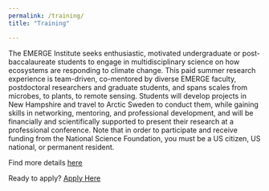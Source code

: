 ```yaml
---
permalink: /training/
title: "Training"

---
```


The EMERGE Institute seeks enthusiastic, motivated undergraduate or post-baccalaureate students to engage in multidisciplinary science on how ecosystems are responding to climate change. This paid summer research experience is team-driven, co-mentored by diverse EMERGE faculty, postdoctoral researchers and graduate students, and spans scales from microbes, to plants, to remote sensing. Students will develop projects in New Hampshire and travel to Arctic Sweden to conduct them, while gaining skills in networking, mentoring, and professional development, and will be financially and scientifically supported to present their research at a professional conference. Note that in order to participate and receive funding from the National Science Foundation, you must be a US citizen, US national, or permanent resident.


Find more details <a href="https://drive.google.com/file/d/1QR1qZeGGroCWEP1RWqChNi8IJk2pXrNX/view?usp=sharing" target="_blank" rel="noopener noreferrer">here</a>

Ready to apply? <a href="https://docs.google.com/forms/d/e/1FAIpQLSdCFypZtj6wfg03iKXuKkv2d1V0y-2lV-zPFbJPCIRT1Afv6w/viewform?usp=sf_link" target="_blank" rel="noopener noreferrer">Apply Here</a>
